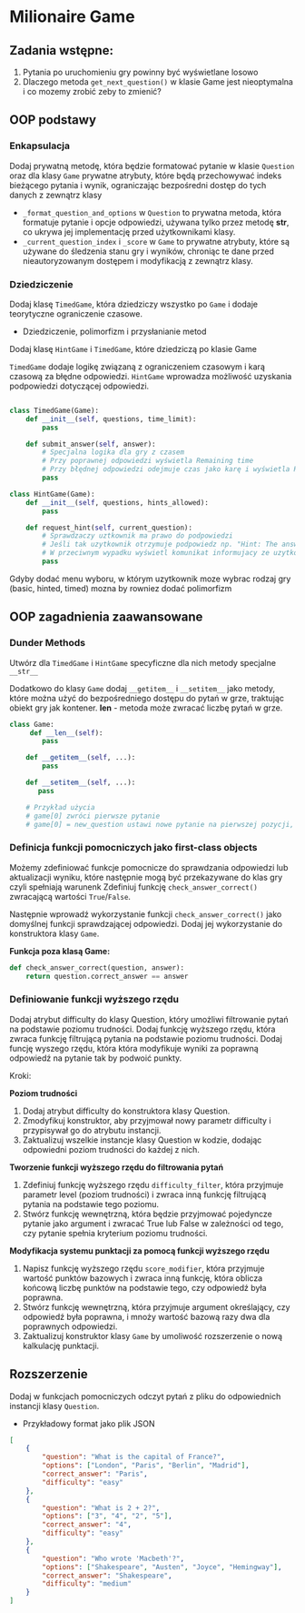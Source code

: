 # Milionaire Game

## Zadania wstępne:

1. Pytania po uruchomieniu gry powinny być wyświetlane losowo
2. Dlaczego metoda `get_next_question()` w klasie Game jest nieoptymalna i co mozemy zrobić zeby to zmienić?

## OOP podstawy

### Enkapsulacja 

Dodaj prywatną metodę, która będzie formatować pytanie w klasie `Question` oraz dla klasy `Game` prywatne atrybuty, które będą przechowywać indeks bieżącego pytania i wynik, ograniczając bezpośredni dostęp do tych danych z zewnątrz klasy

- `_format_question_and_options` w `Question` to prywatna metoda, która formatuje pytanie i opcje odpowiedzi, używana tylko przez metodę __str__, co ukrywa jej implementację przed użytkownikami klasy.
- `_current_question_index` i `_score` w `Game` to prywatne atrybuty, które są używane do śledzenia stanu gry i wyników, chroniąc te dane przed nieautoryzowanym dostępem i modyfikacją z zewnątrz klasy.


### Dziedziczenie 

Dodaj klasę `TimedGame`, która dziedziczy wszystko po `Game` i dodaje teorytyczne ograniczenie czasowe.

- Dziedziczenie, polimorfizm i przysłanianie metod 

Dodaj klasę `HintGame` i `TimedGame`, które dziedziczą po klasie Game

`TimedGame` dodaje logikę związaną z ograniczeniem czasowym i karą czasową za błędne odpowiedzi.
`HintGame` wprowadza możliwość uzyskania podpowiedzi dotyczącej odpowiedzi.

```python

class TimedGame(Game):
    def __init__(self, questions, time_limit):
        pass

    def submit_answer(self, answer):
        # Specjalna logika dla gry z czasem
        # Przy poprawnej odpowiedzi wyświetla Remaining time
        # Przy błędnej odpowiedzi odejmuje czas jako karę i wyświetla Remaining time
        pass

class HintGame(Game):
    def __init__(self, questions, hints_allowed):
        pass

    def request_hint(self, current_question):
        # Sprawdzaczy uztkownik ma prawo do podpowiedzi
        # Jeśli tak uzytkownik otrzymuje podpowiedz np. "Hint: The answer starts with letter: {first letter}"
        # W przeciwnym wypadku wyświetl komunikat informujacy ze uzytkownik wykorzytal wszystkie podpowiedzi
        pass
```


Gdyby dodać menu wyboru, w którym uzytkownik moze wybrac rodzaj gry (basic, hinted, timed) mozna by rowniez dodać polimorfizm

## OOP zagadnienia zaawansowane


### Dunder Methods 

Utwórz dla `TimedGame` i `HintGame` specyficzne dla nich metody specjalne `__str__`

Dodatkowo do klasy `Game` dodaj `__getitem__` i `__setitem__` jako metody, które można użyć do bezpośredniego dostępu do pytań w grze, traktując obiekt gry jak kontener.
__len__ - metoda może zwracać liczbę pytań w grze.

```python
class Game:
     def __len__(self):
        pass

    def __getitem__(self, ...):
        pass

    def __setitem__(self, ...):
       pass

    # Przykład użycia
    # game[0] zwróci pierwsze pytanie
    # game[0] = new_question ustawi nowe pytanie na pierwszej pozycji, gdzie new_question jest obiektem typu Question

```


### Definicja funkcji pomocniczych jako first-class objects

Możemy zdefiniować funkcje pomocnicze do sprawdzania odpowiedzi lub aktualizacji wyniku, które następnie mogą być przekazywane do klas gry czyli spełniają warunenk
Zdefiniuj funkcję `check_answer_correct()` zwracającą wartości `True`/`False`.

Następnie wprowadź wykorzystanie funkcji `check_answer_correct()` jako domyślnej funkcji sprawdzającej odpowiedzi. Dodaj jej wykorzystanie do konstruktora klasy `Game`. 

**Funkcja poza klasą Game:**

```python
def check_answer_correct(question, answer):
    return question.correct_answer == answer
```

### Definiowanie funkcji wyższego rzędu

Dodaj atrybut difficulty do klasy Question, który umożliwi filtrowanie pytań na podstawie poziomu trudności.
Dodaj funkcję wyższego rzędu, która zwraca funkcję filtrującą pytania na podstawie poziomu trudności.
Dodaj funcję wyszego rzędu, która która modyfikuje wyniki za poprawną odpowiedź na pytanie tak by podwoić punkty.

Kroki:

**Poziom trudności**

1. Dodaj atrybut difficulty do konstruktora klasy Question.
2. Zmodyfikuj konstruktor, aby przyjmował nowy parametr difficulty i przypisywał go do atrybutu instancji.
3. Zaktualizuj wszelkie instancje klasy Question w kodzie, dodając odpowiedni poziom trudności do każdej z nich.


**Tworzenie funkcji wyższego rzędu do filtrowania pytań**

1. Zdefiniuj funkcję wyższego rzędu `difficulty_filter`, która przyjmuje parametr level (poziom trudności) i zwraca inną funkcję filtrującą pytania na podstawie tego poziomu.
2. Stwórz funkcję wewnętrzną, która będzie przyjmować pojedyncze pytanie jako argument i zwracać True lub False w zależności od tego, czy pytanie spełnia kryterium poziomu trudności.

**Modyfikacja systemu punktacji za pomocą funkcji wyższego rzędu**

1. Napisz funkcję wyższego rzędu `score_modifier`, która przyjmuje wartość punktów bazowych i zwraca inną funkcję, która oblicza końcową liczbę punktów na podstawie tego, czy odpowiedź była poprawna.
2. Stwórz funkcję wewnętrzną, która przyjmuje argument określający, czy odpowiedź była poprawna, i mnoży wartość bazową razy dwa dla poprawnych odpowiedzi.
3. Zaktualizuj konstruktor klasy `Game` by umoliwość rozszerzenie o nową kalkulację punktacji.


## Rozszerzenie

Dodaj w funkcjach pomocniczych odczyt pytań z pliku do odpowiednich instancji klasy `Question`.

* Przykładowy format jako plik JSON

```json
[
    {
        "question": "What is the capital of France?",
        "options": ["London", "Paris", "Berlin", "Madrid"],
        "correct_answer": "Paris",
        "difficulty": "easy"
    },
    {
        "question": "What is 2 + 2?",
        "options": ["3", "4", "2", "5"],
        "correct_answer": "4",
        "difficulty": "easy"
    },
    {
        "question": "Who wrote 'Macbeth'?",
        "options": ["Shakespeare", "Austen", "Joyce", "Hemingway"],
        "correct_answer": "Shakespeare",
        "difficulty": "medium"
    }
]

```